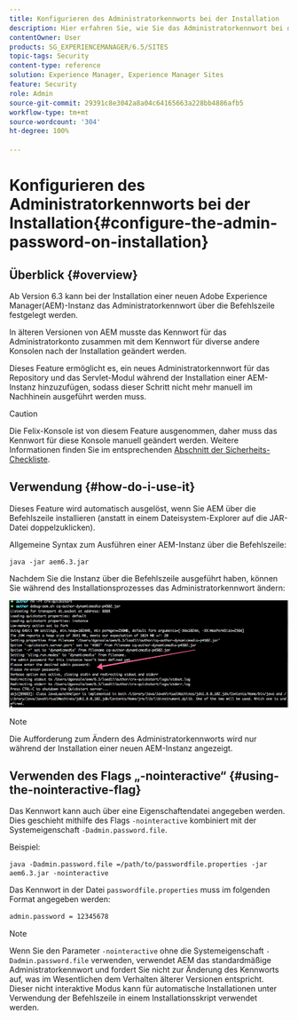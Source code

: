```yaml
---
title: Konfigurieren des Administratorkennworts bei der Installation
description: Hier erfahren Sie, wie Sie das Administratorkennwort bei der Adobe Experience Manager-Installation ändern.
contentOwner: User
products: SG_EXPERIENCEMANAGER/6.5/SITES
topic-tags: Security
content-type: reference
solution: Experience Manager, Experience Manager Sites
feature: Security
role: Admin
source-git-commit: 29391c8e3042a8a04c64165663a228bb4886afb5
workflow-type: tm+mt
source-wordcount: '304'
ht-degree: 100%

---
```


# Konfigurieren des Administratorkennworts bei der Installation{#configure-the-admin-password-on-installation}

## Überblick {#overview}

Ab Version 6.3 kann bei der Installation einer neuen Adobe Experience Manager(AEM)-Instanz das Administratorkennwort über die Befehlszeile festgelegt werden.

In älteren Versionen von AEM musste das Kennwort für das Administratorkonto zusammen mit dem Kennwort für diverse andere Konsolen nach der Installation geändert werden.

Dieses Feature ermöglicht es, ein neues Administratorkennwort für das Repository und das Servlet-Modul während der Installation einer AEM-Instanz hinzuzufügen, sodass dieser Schritt nicht mehr manuell im Nachhinein ausgeführt werden muss.

>[!CAUTION]
>
>Die Felix-Konsole ist von diesem Feature ausgenommen, daher muss das Kennwort für diese Konsole manuell geändert werden. Weitere Informationen finden Sie im entsprechenden [Abschnitt der Sicherheits-Checkliste](/help/sites-administering/security-checklist.md#change-default-passwords-for-the-aem-and-osgi-console-admin-accounts).

## Verwendung {#how-do-i-use-it}

Dieses Feature wird automatisch ausgelöst, wenn Sie AEM über die Befehlszeile installieren (anstatt in einem Dateisystem-Explorer auf die JAR-Datei doppelzuklicken).

Allgemeine Syntax zum Ausführen einer AEM-Instanz über die Befehlszeile:

```shell
java -jar aem6.3.jar
```

Nachdem Sie die Instanz über die Befehlszeile ausgeführt haben, können Sie während des Installationsprozesses das Administratorkennwort ändern:

![chlimage_1-116](assets/chlimage_1-116a.png)

>[!NOTE]
>
>Die Aufforderung zum Ändern des Administratorkennworts wird nur während der Installation einer neuen AEM-Instanz angezeigt.

## Verwenden des Flags „-nointeractive“ {#using-the-nointeractive-flag}

Das Kennwort kann auch über eine Eigenschaftendatei angegeben werden. Dies geschieht mithilfe des Flags `-nointeractive` kombiniert mit der Systemeigenschaft `-Dadmin.password.file`.

Beispiel:

```shell
java -Dadmin.password.file =/path/to/passwordfile.properties -jar aem6.3.jar -nointeractive
```

Das Kennwort in der Datei `passwordfile.properties` muss im folgenden Format angegeben werden:

```xml
admin.password = 12345678
```

>[!NOTE]
>
>Wenn Sie den Parameter `-nointeractive` ohne die Systemeigenschaft `-Dadmin.password.file` verwenden, verwendet AEM das standardmäßige Administratorkennwort und fordert Sie nicht zur Änderung des Kennworts auf, was im Wesentlichen dem Verhalten älterer Versionen entspricht. Dieser nicht interaktive Modus kann für automatische Installationen unter Verwendung der Befehlszeile in einem Installationsskript verwendet werden.
